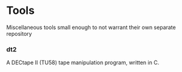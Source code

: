 # Tools
Miscellaneous tools small enough to not warrant their own separate repository

### dt2
A DECtape II (TU58) tape manipulation program, written in C.
